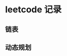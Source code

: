 # leetcode 记录

## 链表

<!-- !!!include(docs/blog/leetcode/listNode/base.md)!!!
!!!include(docs/blog/leetcode/listNode/remove-nth-node-from-end-of-list.md)!!!
!!!include(docs/blog/leetcode/listNode/merge-two-sorted-lists.md)!!!
!!!include(docs/blog/leetcode/listNode/palindrome-linked-list.md)!!!
!!!include(docs/blog/leetcode/listNode/linked-list-cycle.md)!!! -->


## 动态规划
<!-- 
!!!include(docs/blog/leetcode/dynamic-programming/base.md)!!!
!!!include(docs/blog/leetcode/dynamic-programming/longest-palindromic-substring.md)!!! -->
